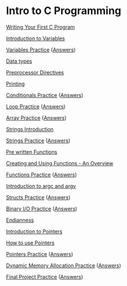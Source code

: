 # Intro to C Programming

[Writing Your First C Program](hello-world/hello-world.md)

[Introduction to Variables](variables/variables-intro.md)

[Variables Practice](variables/variables-practice.md) ([Answers](variables/variables-practice-answers.md))

[Data types](datatypes/datatypes-intro.md)

[Preprocessor Directives](preprocessor-directives/preprocessor-directives.md)

[Printing](printing/printing.md)

[Conditionals Practice](conditionals/conditionals-practice.md) ([Answers](conditionals/conditionals-practice-answers.md))

[Loop Practice](loops/loop-practice.md) ([Answers](loops/loop-practice-answers.md))

[Array Practice](arrays/array-practice.md) ([Answers](arrays/array-practice-answers.md))

[Strings Introduction](strings/strings-intro.md)

[Strings Practice](strings/strings-practice.md) ([Answers](strings/strings-practice-answers.md))

[Pre written Functions](pre-written-functions/pre-written-functions.md)

[Creating and Using Functions - An Overview](functions/functions-intro.md)

[Functions Practice](functions/functions-practice.md) ([Answers](functions/functions-practice-answers.md))

[Introduction to argc and argv](argv/argv-intro.md)

[Structs Practice](structs/structs-practice.md) ([Answers](structs/structs-practice-answers.md))

[Binary I/O Practice](binary-io/binary-io-practice.md) ([Answers](binary-io/binary-io-practice-answers.md))

[Endianness](endianness/endianness.md)

[Introduction to Pointers](pointers/intro-to-pointers.md)

[How to use Pointers](pointers/using-pointers.md)

[Pointers Practice](pointers/pointers-practice.md) ([Answers](pointers/pointers-practice-answers.md))

[Dynamic Memory Allocation Practice](dma/dma-practice.md) ([Answers](dma/dma-practice-answers.md))

[Final Project Practice](final-project/final-project-practice.md) ([Answers](final-project/final-project-practice-answers.md))